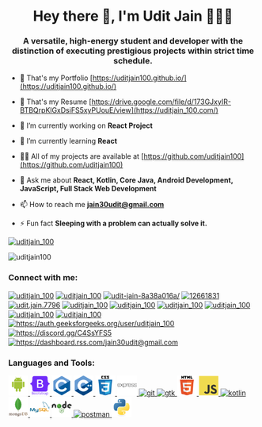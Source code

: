 <h1 align="center">Hey there 👋, I'm Udit Jain 👨🏼‍🦱</h1>
<h3 align="center">A versatile, high-energy student and developer with the distinction of executing prestigious projects within strict time schedule.</h3>


- 👨 That's my Portfolio [https://uditjain100.github.io/](https://uditjain100.github.io/)

- 🤵 That's my Resume [https://drive.google.com/file/d/173GJxyIR-BTBQrpKlGxDsiFS5xyPUouE/view](https://uditjain_100.com/)

- 🔭 I’m currently working on **React Project**

- 🌱 I’m currently learning **React**

- 👨‍💻 All of my projects are available at [https://github.com/uditjain100](https://github.com/uditjain100)

- 💬 Ask me about **React, Kotlin, Core Java, Android Development, JavaScript, Full Stack Web Development**

- 📫 How to reach me **jain30udit@gmail.com**

- ⚡ Fun fact **Sleeping with a problem can actually solve it.**

<p align="left"> <a href="https://twitter.com/uditjain_100" target="blank"><img src="https://img.shields.io/twitter/follow/uditjain_100?logo=twitter&style=for-the-badge" alt="uditjain_100" /></a> </p>

<p align="left"> <img src="https://komarev.com/ghpvc/?username=uditjain100&label=Profile%20views&color=0e75b6&style=flat" alt="uditjain100" /> </p>

<h3 align="left">Connect with me:</h3>
<p align="left">
<a href="https://dev.to/uditjain_100" target="blank"><img align="center" src="https://cdn.jsdelivr.net/npm/simple-icons@3.0.1/icons/dev-dot-to.svg" alt="uditjain_100" height="30" width="40" /></a>
<a href="https://twitter.com/uditjain_100" target="blank"><img align="center" src="https://cdn.jsdelivr.net/npm/simple-icons@3.0.1/icons/twitter.svg" alt="uditjain_100" height="30" width="40" /></a>
<a href="https://linkedin.com/in/udit-jain-8a38a016a/" target="blank"><img align="center" src="https://cdn.jsdelivr.net/npm/simple-icons@3.0.1/icons/linkedin.svg" alt="udit-jain-8a38a016a/" height="30" width="40" /></a>
<a href="https://stackoverflow.com/users/12661831" target="blank"><img align="center" src="https://cdn.jsdelivr.net/npm/simple-icons@3.0.1/icons/stackoverflow.svg" alt="12661831" height="30" width="40" /></a>
<a href="https://fb.com/udit.jain.7796" target="blank"><img align="center" src="https://cdn.jsdelivr.net/npm/simple-icons@3.0.1/icons/facebook.svg" alt="udit.jain.7796" height="30" width="40" /></a>
<a href="https://instagram.com/uditjain_100" target="blank"><img align="center" src="https://cdn.jsdelivr.net/npm/simple-icons@3.0.1/icons/instagram.svg" alt="uditjain_100" height="30" width="40" /></a>
<a href="https://www.codechef.com/users/uditjain_100" target="blank"><img align="center" src="https://cdn.jsdelivr.net/npm/simple-icons@3.1.0/icons/codechef.svg" alt="uditjain_100" height="30" width="40" /></a>
<a href="https://www.hackerrank.com/uditjain_100" target="blank"><img align="center" src="https://cdn.jsdelivr.net/npm/simple-icons@3.0.1/icons/hackerrank.svg" alt="uditjain_100" height="30" width="40" /></a>
<a href="https://codeforces.com/profile/uditjain_100" target="blank"><img align="center" src="https://cdn.jsdelivr.net/npm/simple-icons@3.0.1/icons/codeforces.svg" alt="uditjain_100" height="30" width="40" /></a>
<a href="https://www.leetcode.com/uditjain_100" target="blank"><img align="center" src="https://cdn.jsdelivr.net/npm/simple-icons@3.0.1/icons/leetcode.svg" alt="uditjain_100" height="30" width="40" /></a>
<a href="https://www.hackerearth.com/uditjain_100" target="blank"><img align="center" src="https://cdn.jsdelivr.net/npm/simple-icons@3.0.1/icons/hackerearth.svg" alt="uditjain_100" height="30" width="40" /></a>
<a href="https://auth.geeksforgeeks.org/user/https://auth.geeksforgeeks.org/user/uditjain_100" target="blank"><img align="center" src="https://cdn.jsdelivr.net/npm/simple-icons@3.0.1/icons/geeksforgeeks.svg" alt="https://auth.geeksforgeeks.org/user/uditjain_100" height="30" width="40" /></a>
<a href="https://discord.gg/https://discord.gg/C4SsYFS5" target="blank"><img align="center" src="https://cdn.jsdelivr.net/npm/simple-icons@3.0.1/icons/discord.svg" alt="https://discord.gg/C4SsYFS5" height="30" width="40" /></a>
<a href="/https://dashboard.rss.com/jain30udit@gmail.com" target="blank"><img align="center" src="https://cdn.jsdelivr.net/npm/simple-icons@3.0.1/icons/rss.svg" alt="https://dashboard.rss.com/jain30udit@gmail.com" height="30" width="40" /></a>
</p>

<h3 align="left">Languages and Tools:</h3>
<p align="left"> <a href="https://developer.android.com" target="_blank"> <img src="https://raw.githubusercontent.com/devicons/devicon/master/icons/android/android-original-wordmark.svg" alt="android" width="40" height="40"/> </a> <a href="https://getbootstrap.com" target="_blank"> <img src="https://raw.githubusercontent.com/devicons/devicon/master/icons/bootstrap/bootstrap-plain-wordmark.svg" alt="bootstrap" width="40" height="40"/> </a> <a href="https://www.cprogramming.com/" target="_blank"> <img src="https://raw.githubusercontent.com/devicons/devicon/master/icons/c/c-original.svg" alt="c" width="40" height="40"/> </a> <a href="https://www.w3schools.com/cpp/" target="_blank"> <img src="https://raw.githubusercontent.com/devicons/devicon/master/icons/cplusplus/cplusplus-original.svg" alt="cplusplus" width="40" height="40"/> </a> <a href="https://www.w3schools.com/css/" target="_blank"> <img src="https://raw.githubusercontent.com/devicons/devicon/master/icons/css3/css3-original-wordmark.svg" alt="css3" width="40" height="40"/> </a> <a href="https://expressjs.com" target="_blank"> <img src="https://raw.githubusercontent.com/devicons/devicon/master/icons/express/express-original-wordmark.svg" alt="express" width="40" height="40"/> </a> <a href="https://git-scm.com/" target="_blank"> <img src="https://www.vectorlogo.zone/logos/git-scm/git-scm-icon.svg" alt="git" width="40" height="40"/> </a> <a href="https://www.gtk.org/" target="_blank"> <img src="https://upload.wikimedia.org/wikipedia/commons/7/71/GTK_logo.svg" alt="gtk" width="40" height="40"/> </a> <a href="https://www.w3.org/html/" target="_blank"> <img src="https://raw.githubusercontent.com/devicons/devicon/master/icons/html5/html5-original-wordmark.svg" alt="html5" width="40" height="40"/> </a> <a href="https://developer.mozilla.org/en-US/docs/Web/JavaScript" target="_blank"> <img src="https://raw.githubusercontent.com/devicons/devicon/master/icons/javascript/javascript-original.svg" alt="javascript" width="40" height="40"/> </a> <a href="https://kotlinlang.org" target="_blank"> <img src="https://www.vectorlogo.zone/logos/kotlinlang/kotlinlang-icon.svg" alt="kotlin" width="40" height="40"/> </a> <a href="https://www.mongodb.com/" target="_blank"> <img src="https://raw.githubusercontent.com/devicons/devicon/master/icons/mongodb/mongodb-original-wordmark.svg" alt="mongodb" width="40" height="40"/> </a> <a href="https://www.mysql.com/" target="_blank"> <img src="https://raw.githubusercontent.com/devicons/devicon/master/icons/mysql/mysql-original-wordmark.svg" alt="mysql" width="40" height="40"/> </a> <a href="https://nodejs.org" target="_blank"> <img src="https://raw.githubusercontent.com/devicons/devicon/master/icons/nodejs/nodejs-original-wordmark.svg" alt="nodejs" width="40" height="40"/> </a> <a href="https://postman.com" target="_blank"> <img src="https://www.vectorlogo.zone/logos/getpostman/getpostman-icon.svg" alt="postman" width="40" height="40"/> </a> <a href="https://www.python.org" target="_blank"> <img src="https://raw.githubusercontent.com/devicons/devicon/master/icons/python/python-original.svg" alt="python" width="40" height="40"/> </a> </p>

